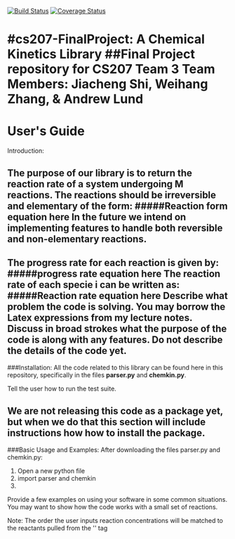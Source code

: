 [![Build Status](https://travis-ci.org/cs207team3/cs207-FinalProject.svg?branch=master)](https://travis-ci.org/cs207team3/cs207-FinalProject.svg?branch=master)
[![Coverage Status](https://coveralls.io/repos/github/cs207team3/cs207-FinalProject/badge.svg?branch=master)](https://coveralls.io/github/cs207team3/cs207-FinalProject?branch=master)

#cs207-FinalProject: A Chemical Kinetics Library
##Final Project repository for CS207 Team 3
Team Members: Jiacheng Shi, Weihang Zhang, & Andrew Lund
=====
User's Guide
====
Introduction:

The purpose of our library is to return the reaction rate of a system undergoing M reactions.
The reactions should be irreversible and elementary of the form:
#####Reaction form equation here
In the future we intend on implementing features to handle both reversible and non-elementary reactions.
-----
The progress rate for each reaction is given by:
#####progress rate equation here
The reaction rate of each specie i can be written as:
#####Reaction rate equation here
Describe what problem the code is solving. You may borrow the Latex expressions from my lecture notes. Discuss in broad
strokes what the purpose of the code is along with any features. Do not describe the details of the code yet.
------
###Installation:
All the code related to this library can be found here in this repository, specifically in the files **parser.py** and **chemkin.py**.

Tell the user how to run the test suite.

We are not releasing this code as a package yet, but when we do that this section
will include instructions how how to install the package.
------
###Basic Usage and Examples:
After downloading the files parser.py and chemkin.py:
1. Open a new python file
2. import parser and chemkin
3.
Provide a few examples on using your software in some common situations. You may want to show how the code works with a small set of reactions.

Note: The order the user inputs reaction concentrations will be matched to the reactants pulled from the '<phase>' tag
